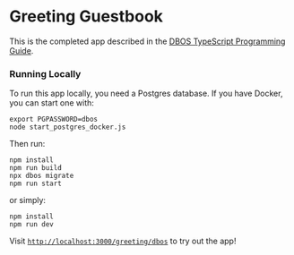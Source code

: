 # Greeting Guestbook

This is the completed app described in the [DBOS TypeScript Programming Guide](https://docs.dbos.dev/typescript/programming-guide).

### Running Locally

To run this app locally, you need a Postgres database.
If you have Docker, you can start one with:

```shell
export PGPASSWORD=dbos
node start_postgres_docker.js
```

Then run:

```shell
npm install
npm run build
npx dbos migrate
npm run start
```

or simply:

```shell
npm install
npm run dev
```

Visit [`http://localhost:3000/greeting/dbos`](http://localhost:3000/greeting/dbos) to try out the app!